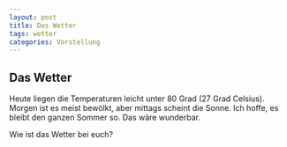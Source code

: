 ```yaml
---
layout: post
title: Das Wetter
tags: wetter
categories: Vorstellung
---
```


## Das Wetter

Heute liegen die Temperaturen leicht unter 80 Grad (27 Grad Celsius). 
Morgen ist es meist bewölkt, aber mittags scheint die Sonne.
Ich hoffe, es bleibt den ganzen Sommer so. Das wäre wunderbar.

Wie ist das Wetter bei euch?

